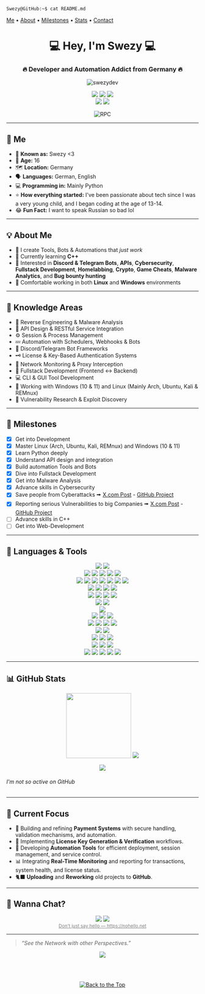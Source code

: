 <a name="top"></a>

<code>Swezy@GitHub:~$ cat README.md</code>

[Me](#me) • [About](#about-me) • [Milestones](#milestones) • [Stats](#github-stats) • [Contact](#wanna-chat)

<h1 align="center">💻 Hey, I'm Swezy 💻</h1>
<h3 align="center">🔥 Developer and Automation Addict from Germany 🔥</h3>

<p align="center">
  <img src="https://komarev.com/ghpvc/?username=swezydev&label=Profile%20Views&color=blueviolet&style=flat" alt="swezydev" />
</p>

<p align="center">
  <a href="https://t.me/swezy" target="_blank"><img src="https://img.shields.io/badge/Telegram-@Swezy-blue?style=for-the-badge&logo=telegram" /></a>
  <a href="https://x.com/Swezy_1337"><img src="https://img.shields.io/badge/Twitter-@Swezy_1337-blue?style=for-the-badge&logo=x" /></a>
  <a href="mailto:contact@swezy.dev"><img src="https://img.shields.io/badge/Email-contact@swezy.dev-informational?style=for-the-badge&logo=gmail" /></a>
  <br />
  <a href="https://discord.com/users/1405599489531576411"><img src="https://img.shields.io/badge/Discord-Swezy%20%3C3-blue?style=for-the-badge&logo=discord" /></a>
  <a href="https://discord.gg/KkxjCe8Fg2"><img src="https://img.shields.io/badge/Discord-Server-blue?style=for-the-badge&logo=discord" /></a>
  <br />
  <p align="center">
  <img src="https://lanyard.cnrad.dev/api/1405599489531576411?borderRadius=5px&idleMessage=Idle&bg=a&animated=true;" alt="RPC" />
  <!--<br />-->
  <!--<b><i>💀 Banned from Discord 💀</i></b>-->
  <!--432260852486242314-->
</p>

---

<a name="me"></a>

## 👤 Me

- 🔎 **Known as:** Swezy <3
- 👤 **Age:** 16
- 🗺️ **Location:** Germany  
- 🗣️ **Languages:** German, English
- 💻 **Programming in:** Mainly Python
- ⭐ **How everything started:** I've been passionate about tech since I was a very young child, and I began coding at the age of 13-14.
- 😂 **Fun Fact:** I want to speak Russian so bad lol

---

<a name="about-me"></a>

## 💡 About Me

* 🔧 I create Tools, Bots & Automations that *just work*
* 🧠 Currently learning **C++**
* 🧪 Interested in **Discord & Telegram Bots**, **APIs**, **Cybersecurity**, **Fullstack Development**, **Homelabbing**, **Crypto**, **Game Cheats**, **Malware Analytics**, and **Bug bounty hunting**
* 🐧 Comfortable working in both **Linux** and **Windows** environments

---

<a name="knowledge-areas"></a>

## 🧠 Knowledge Areas

* 🧬 Reverse Engineering & Malware Analysis
* 📶 API Design & RESTful Service Integration
* ⚙️ Session & Process Management
* 💤 Automation with Schedulers, Webhooks & Bots
* 🤖 Discord/Telegram Bot Frameworks
* 🗝️ License & Key-Based Authentication Systems
* 🛜 Network Monitoring & Proxy Interception
* 🧠 Fullstack Development (Frontend ↔ Backend)
* 💻 CLI & GUI Tool Development
* 🐧 Working with Windows (10 & 11) and Linux (Mainly Arch, Ubuntu, Kali & REMnux)
* 🔎 Vulnerability Research & Exploit Discovery
---

<a name="milestones"></a>

## 🎯 Milestones

- [x] Get into Development
- [x] Master Linux (Arch, Ubuntu, Kali, REMnux) and Windows (10 & 11)
- [x] Learn Python deeply
- [x] Understand API design and integration
- [x] Build automation Tools and Bots
- [x] Dive into Fullstack Development
- [x] Get into Malware Analysis
- [x] Advance skills in Cybersecurity
- [x] Save people from Cyberattacks 🠚 [X.com Post](https://x.com/UNP4CK/status/1917297281323200765) - [GitHub Project](https://github.com/SwezyDev/RAT-Vulnerabilities)
- [x] Reporting serious Vulnerabilities to big Companies 🠚 [X.com Post](https://x.com/Swezy_1337/status/1973420745364742645) - [GitHub Project](https://github.com/SwezyDev/Whitepages-PoC)
- [ ] Advance skills in C++
- [ ] Get into Web-Development

---

<a name="languages-tools"></a>

## 🧰 Languages & Tools

<p align="center">
  <a href="https://www.python.org/"><img src="https://img.shields.io/badge/Python-3776AB?style=for-the-badge&logo=python&logoColor=white" /></a>
  <a href="https://en.wikipedia.org/wiki/Batch_file"><img src="https://img.shields.io/badge/Batch-121011?style=for-the-badge&logo=gnu-bash&logoColor=white" /></a>
  <br />
  <a href="https://visualstudio.microsoft.com/"><img src="https://img.shields.io/badge/visual-studio-5C2D91?style=for-the-badge&logo=dev.to&logoColor=white" /></a>
  <a href="https://code.visualstudio.com/"><img src="https://img.shields.io/badge/Visual-Studio_Code-007ACC?style=for-the-badge&logo=dev.to&logoColor=white" /></a>
  <a href="https://notepad-plus-plus.org/"><img src="https://img.shields.io/badge/Notepad++-90E59A?style=for-the-badge&logo=notepadplusplus&logoColor=white" /></a>
  <a href="https://obsidian.md/"><img src="https://img.shields.io/badge/obsidian-7C3AED?style=for-the-badge&logo=obsidian&logoColor=white" /></a>
  <a href="https://nano-editor.org/"><img src="https://img.shields.io/badge/Nano-209CE9?style=for-the-badge&logo=nano&logoColor=white" /></a>
  <br />
  <a href="https://pm2.keymetrics.io/"><img src="https://img.shields.io/badge/PM2-2B037A?style=for-the-badge&logo=pm2&logoColor=white" /></a>
  <a href="https://git-scm.com/"><img src="https://img.shields.io/badge/Git-F05032?style=for-the-badge&logo=git&logoColor=white" /></a>
  <a href="https://www.docker.com/"><img src="https://img.shields.io/badge/Docker-2496ED?style=for-the-badge&logo=docker&logoColor=white" /></a>
  <a href="https://www.postman.com/"><img src="https://img.shields.io/badge/Postman-FF6C37?style=for-the-badge&logo=postman&logoColor=white" /></a>
  <a href="https://www.figma.com/"><img src="https://img.shields.io/badge/Figma-F24E1E?style=for-the-badge&logo=figma&logoColor=white" /></a>
  <a href="https://grafana.com/"><img src="https://img.shields.io/badge/Grafana-F46800?style=for-the-badge&logo=grafana&logoColor=white" /></a>
  <a href="https://nginx.org/"><img src="https://img.shields.io/badge/Nginx-009639?style=for-the-badge&logo=nginx&logoColor=white" /></a>
  <br />
  <a href="https://www.sqlite.org/"><img src="https://img.shields.io/badge/SQLite-003B57?style=for-the-badge&logo=sqlite&logoColor=white" /></a>
  <a href="https://www.mysql.com/"><img src="https://img.shields.io/badge/MySQL-4479A1?style=for-the-badge&logo=mysql&logoColor=white" /></a>
  <a href="https://www.mongodb.com/"><img src="https://img.shields.io/badge/MongoDB-47A248?style=for-the-badge&logo=mongodb&logoColor=white" /></a>
  <a href="https://www.phpmyadmin.net/"><img src="https://img.shields.io/badge/phpMyAdmin-6C78AF?style=for-the-badge&logo=phpmyadmin&logoColor=white" /></a>
  <br />
  <a href="https://termius.com/"><img src="https://img.shields.io/badge/Termius-1c1f4d?style=for-the-badge&logo=termius&logoColor=white" /></a>
  <a href="https://www.putty.org/"><img src="https://img.shields.io/badge/PuTTY-555554?style=for-the-badge&logo=rss&logoColor=white" /></a>
  <a href="https://en.wikipedia.org/wiki/Remote_Desktop_Protocol"><img src="https://img.shields.io/badge/RDP-0078D6?style=for-the-badge&logo=pcgamingwiki&logoColor=white" /></a>
  <a href="https://filezilla-project.org/"><img src="https://img.shields.io/badge/FileZilla-BF0000?style=for-the-badge&logo=filezilla&logoColor=white" /></a>
  <br />
  <a href="https://www.microsoft.com/windows"><img src="https://img.shields.io/badge/Windows-0078D6?style=for-the-badge&logo=codeblocks&logoColor=white" /></a>
  <a href="https://www.linux.org/"><img src="https://img.shields.io/badge/Linux-FCC624?style=for-the-badge&logo=linux&logoColor=white" /></a>
  <br />
  <a href="https://www.vmware.com/products/workstation-pro.html"><img src="https://img.shields.io/badge/VMWare Workstation-607078?style=for-the-badge&logo=vmware&logoColor=white" /></a>
  <br />
  <a href="https://portswigger.net/burp"><img src="https://img.shields.io/badge/Burp_Suite-00a2d7?style=for-the-badge&logo=burpsuite&logoColor=white" /></a>
  <a href="https://nmap.org/"><img src="https://img.shields.io/badge/Nmap-0db7ed?style=for-the-badge&logo=antennapod&logoColor=white" /></a>
  <a href="https://www.wireshark.org/"><img src="https://img.shields.io/badge/Wireshark-009999?style=for-the-badge&logo=wireshark&logoColor=white" /></a>
  <br />
  <a href="https://x64dbg.com/"><img src="https://img.shields.io/badge/X64Dbg-555555?style=for-the-badge&logo=openbugbounty&logoColor=white" /></a>
  <a href="https://hex-rays.com/ida-pro/"><img src="https://img.shields.io/badge/IDA Pro-f5ad7a?style=for-the-badge&logo=persistent&logoColor=white" /></a>
  <a href="https://ghidra-sre.org/"><img src="https://img.shields.io/badge/Ghidra-ff0000?style=for-the-badge&logo=redragon&logoColor=white" /></a>
  <a href="https://github.com/dnSpy/dnSpy"><img src="https://img.shields.io/badge/Dnspy-555555?style=for-the-badge&logo=unsplash&logoColor=white" /></a>
  <br />
  <a href="https://github.com/horsicq/Detect-It-Easy"><img src="https://img.shields.io/badge/Detect it Easy-FF6D2D?style=for-the-badge&logo=deepgram&logoColor=white" /></a>
  <a href="https://ntcore.com/?page_id=388"><img src="https://img.shields.io/badge/CFF Explorer-ff0000?style=for-the-badge&logo=exercism&logoColor=white" /></a>
  <br />
  <a href="https://www.virustotal.com/"><img src="https://img.shields.io/badge/VirusTotal-7594de?style=for-the-badge&logo=virustotal&logoColor=white" /></a>
  <a href="https://any.run/"><img src="https://img.shields.io/badge/AnyRun-003f74?style=for-the-badge&logo=task&logoColor=white" /></a>
  <a href="https://tria.ge/"><img src="https://img.shields.io/badge/Triage-ff0000?style=for-the-badge&logo=truenas&logoColor=white" /></a>
  <br />
  <a href="https://www.httpdebugger.com/"><img src="https://img.shields.io/badge/HTTP--Dbg-ff0000?style=for-the-badge&logo=zend&logoColor=white" /></a>
  <a href="https://httptoolkit.com/"><img src="https://img.shields.io/badge/HTTP--Toolkit-ff0000?style=for-the-badge&logo=zend&logoColor=white" /></a>
  <a href="https://mitmproxy.org/"><img src="https://img.shields.io/badge/mitmproxy-000000?style=for-the-badge&logo=envoyproxy&logoColor=white" /></a>
  <br />
  <a href="https://www.raspberrypi.com/"><img src="https://img.shields.io/badge/Raspberry Pi-05af5e?style=for-the-badge&logo=raspberrypi&logoColor=white" /></a>
  <a href="https://flipperzero.one/"><img src="https://img.shields.io/badge/Flipper Zero-FF6D2D?style=for-the-badge&logo=dolphin&logoColor=white" /></a>
  <a href="https://jetkvm.com/"><img src="https://img.shields.io/badge/Jet KVM-224edf?style=for-the-badge&logo=leptos&logoColor=white" /></a>
  <a href="https://www.ledger.com/"><img src="https://img.shields.io/badge/Ledger-000001?style=for-the-badge&logo=bitcoin&logoColor=white" /></a>
  <a href="https://www.lenovo.com/us/en/c/laptops/thinkpad/"><img src="https://img.shields.io/badge/ThinkPad-EE2624?style=for-the-badge&logo=thinkpad&logoColor=white" /></a>
</p>

---

<a name="github-stats"></a>

## 📊 GitHub Stats

<p align="center">
  <img src="https://github-readme-stats.vercel.app/api?username=swezydev&show_icons=true&theme=dark&count_private=true" height="170"/>
  <img src="https://github-readme-stats.vercel.app/api/top-langs/?username=swezydev&layout=compact&theme=dark"/>
</p>

<p align="center">
  <img src="https://github-readme-streak-stats.herokuapp.com/?user=swezydev&theme=dark" />
</p>

###### I'm not so active on GitHub

---

<a name="current-focus"></a>

## 🚀 Current Focus

* 💸 Building and refining **Payment Systems** with secure handling, validation mechanisms, and automation.
* 🔑 Implementing **License Key Generation & Verification** workflows.
* 🤖 Developing **Automation Tools** for efficient deployment, session management, and service control.
* 📊 Integrating **Real-Time Monitoring** and reporting for transactions, system health, and license status.
* 🐈‍⬛ **Uploading** and **Reworking** old projects to **GitHub**.

---

<a name="wanna-chat"></a>

## 🔗 Wanna Chat?

<p align="center">
  <a href="https://t.me/swezy" target="_blank"><img src="https://img.shields.io/badge/Telegram-@Swezy-blue?style=for-the-badge&logo=telegram" /></a>
  <a href="https://discord.com/users/1405599489531576411"><img src="https://img.shields.io/badge/Discord-Swezy%20%3C3-blue?style=for-the-badge&logo=discord" /></a>
  <br />
  <a href="https://nohello.net" target="_blank" style="font-size:12px; color:gray;">Don't just say hello — https://nohello.net</a>
</p>

---

> *“See the Network with other Perspectives.”*
<p align='center'><a href="https://awesome.re"><img src="https://awesome.re/badge.svg" ></p></a>

<br />
<br />
<p align="center">
  <a href="#top">
    <img src="https://img.shields.io/badge/Back%20to%20the%20Top-2d2d2d?style=for-the-badge&logo=github&logoColor=white" alt="Back to the Top"/>
  </a>
</p>
